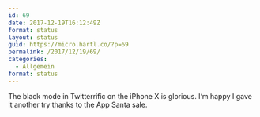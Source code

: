 ```yaml
---
id: 69
date: 2017-12-19T16:12:49Z
format: status
layout: status
guid: https://micro.hartl.co/?p=69
permalink: /2017/12/19/69/
categories:
  - Allgemein
format: status
---
```

The black mode in Twitterrific on the iPhone X is glorious. I‘m happy I gave it another try thanks to the App Santa sale.